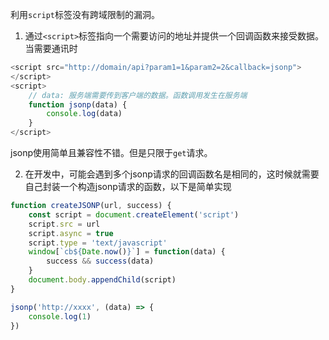 利用`script`标签没有跨域限制的漏洞。

1. 通过`<script>`标签指向一个需要访问的地址并提供一个回调函数来接受数据。当需要通讯时
```js
<script src="http://domain/api?param1=1&param2=2&callback=jsonp">
</script>
<script>
	// data: 服务端需要传到客户端的数据。函数调用发生在服务端
	function jsonp(data) {
		console.log(data)
	}
</script>
```
jsonp使用简单且兼容性不错。但是只限于`get`请求。

2. 在开发中，可能会遇到多个jsonp请求的回调函数名是相同的，这时候就需要自己封装一个构造jsonp请求的函数，以下是简单实现
```js
function createJSONP(url, success) {
	const script = document.createElement('script')
	script.src = url
	script.async = true
	script.type = 'text/javascript'
	window[`cb${Date.now()}`] = function(data) {
		success && success(data)
	}
	document.body.appendChild(script)
}

jsonp('http://xxxx', (data) => {
	console.log(1)
})
```